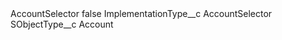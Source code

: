 <?xml version="1.0" encoding="UTF-8"?>
<CustomMetadata xmlns="http://soap.sforce.com/2006/04/metadata" xmlns:xsi="http://www.w3.org/2001/XMLSchema-instance" xmlns:xsd="http://www.w3.org/2001/XMLSchema">
    <label>AccountSelector</label>
    <protected>false</protected>
    <values>
        <field>ImplementationType__c</field>
        <value xsi:type="xsd:string">AccountSelector</value>
    </values>
    <values>
        <field>SObjectType__c</field>
        <value xsi:type="xsd:string">Account</value>
    </values>
</CustomMetadata>
